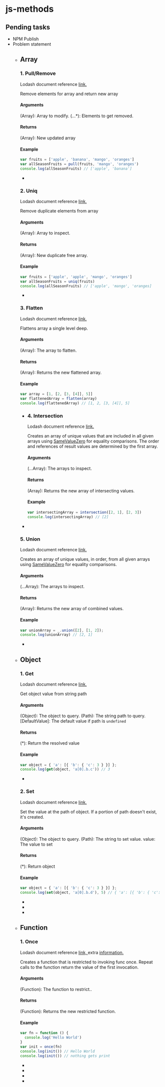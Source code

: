 # js-methods

## Pending tasks
- NPM Publish 
- Problem statement 
  - Array
    - 
      ### 1. Pull/Remove 

      Lodash document reference [link.](https://lodash.com/docs/4.17.15#pull)

      Remove elements for array and return new array

      #### Arguments
      (Array): Array to modify.
      (...*): Elements to get removed.

      #### Returns
      (Array): New updated array

      #### Example
      ```javascript
      var fruits = ['apple', 'banana', 'mango', 'oranges']
      var allSeasonFruits = pull(fruits, 'mango', 'oranges')
      console.log(allSeasonFruits) // ['apple', 'banana']
      ```
    -
     ### 2. Uniq

      Lodash document reference [link.](https://lodash.com/docs/4.17.15#uniq)

      Remove duplicate elements from array

      #### Arguments
      (Array): Array to inspect.

      #### Returns
      (Array): New duplicate free array.

      #### Example
      ```javascript
      var fruits = ['apple', 'apple', 'mango', 'oranges']
      var allSeasonFruits = uniq(fruits)
      console.log(allSeasonFruits) // ['apple', 'mango', 'oranges]
      ```
     - 
      ### 3. Flatten

      Lodash document reference [link.](https://lodash.com/docs/4.17.15#flatten)

      Flattens array a single level deep.

      #### Arguments
      (Array): The array to flatten.

      #### Returns
      (Array): Returns the new flattened array.

      #### Example
      ```javascript
      var array = [1, [2, [3, [4]], 5]]
      var flattenedArray = flatten(array)
      console.log(flattenedArray) // [1, 2, [3, [4]], 5]
      ```
    -
      ### 4. Intersection

      Lodash document reference [link.](https://lodash.com/docs/4.17.15#intersection)

      Creates an array of unique values that are included in all given arrays using [SameValueZero](https://262.ecma-international.org/7.0/#sec-samevaluezero) for equality comparisons. The order and references of result values are determined by the first array.

      #### Arguments
      (...Array): The arrays to inspect.

      #### Returns
      (Array): Returns the new array of intersecting values.

      #### Example
      ```javascript
      var intersectingArray = intersection([2, 1], [2, 3])
      console.log(intersectingArray) // [2]
      ```
    -
     ### 5. Union

      Lodash document reference [link.](https://lodash.com/docs/#union)

      Creates an array of unique values, in order, from all given arrays using [SameValueZero](https://262.ecma-international.org/7.0/#sec-samevaluezero) for equality comparisons.

      #### Arguments
      (...Array): The arrays to inspect.

      #### Returns
      (Array): Returns the new array of combined values.

      #### Example
      ```javascript
      var unionArray = _.union([2], [1, 2]);
      console.log(unionArray) // [2, 1]
      ```
    -
  - Object
    -
       ### 1. Get

      Lodash document reference [link.](https://lodash.com/docs/4.17.15#get)

      Get object value from string path

      #### Arguments
      (Object): The object to query.
      (Path): The string path to query.
      [DefaultValue]: The default value if path is ```undefined```
      #### Returns
      (*): Return the resolved value

      #### Example
      ```javascript
      var object = { 'a': [{ 'b': { 'c': 3 } }] };
      console.log(get(object, 'a[0].b.c')) // 3
      ```
    -
    ### 2. Set

    Lodash document reference [link.](https://lodash.com/docs/4.17.15#set)

    Set the value at the path of object. If a portion of path doesn't exist, it's created.

    #### Arguments
    (Object): The object to query. 
    (Path): The string to set value. 
    value: The value to set 
    #### Returns
    (*): Return object

    #### Example
    ```javascript
    var object = { 'a': [{ 'b': { 'c': 3 } }] };
    console.log(set(object, 'a[0].b.d'), 5) // { 'a': [{ 'b': { 'c': 3, d: 5 } }] }
      ```
    -
    -
    -
  - Function
    -
       ### 1. Once

      Lodash document reference [link, ](https://lodash.com/docs/4.17.15#once) extra [information.](https://dustinpfister.github.io/2017/12/04/lodash_once/)

      Creates a function that is restricted to invoking func once. Repeat calls to the function return the value of the first invocation.

      #### Arguments
      (Function): The function to restrict..
      #### Returns
      (Function): Returns the new restricted function.

      #### Example
      ```javascript
      var fn = function () {
        console.log('Hello World')
      }
      var init = once(fn)
      console.log(init()) // Hello World
      console.log(init()) // nothing gets print
      ```
    -
    -
    -
    -
